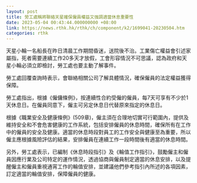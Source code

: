 ```yaml
---
layout: post
title: 勞工處稱將聯絡天星確保僱員權益又強調適當休息重要性
date: 2023-05-04 00:43:44.000000000 +08:00
link: https://news.rthk.hk/rthk/ch/component/k2/1699041-20230504.htm
categories: rthk
---
```


天星小輪一名船長在昨日清晨工作期間昏迷，送院後不治。工業傷亡權益會引述家屬指，死者需要連續工作20多天才放假，工會形容情況不可思議，認為政府和天星小輪必須立即檢討，勞工處也要主動了解事件。

勞工處回覆查詢時表示，會聯絡相關公司了解具體情況，確保僱員的法定權益獲得保障。

勞工處指出，根據《僱傭條例》，按連續性合約受僱的僱員，每7天可享有不少於1天休息日。在僱員同意下，僱主可另定休息日代替原來指定的休息日。

根據《職業安全及健康條例》(509章)，僱主須在合理地切實可行範圍內，提供及維持安全和不會危害健康的工作系統，包括安排僱員的休息時間，確保所有在工作中的僱員的安全及健康。適當的休息時段對員工的工作安全與健康至為重要，所以僱主應根據風險評估的結果，安排僱員在連續工作一段時間後有適當的休息時間。

另外，勞工處表示，已編制《休息時段指引》及《輪值工作指引》，鼓勵僱主和僱員因應行業及公司特定的運作情況，透過協商與僱員制定適當的休息安排，以及提醒僱主和僱員重視通宵工作的輪值安排，並建議他們參考指引內所述的各項因素，訂定適當的輪值安排，保障僱員的健康。
